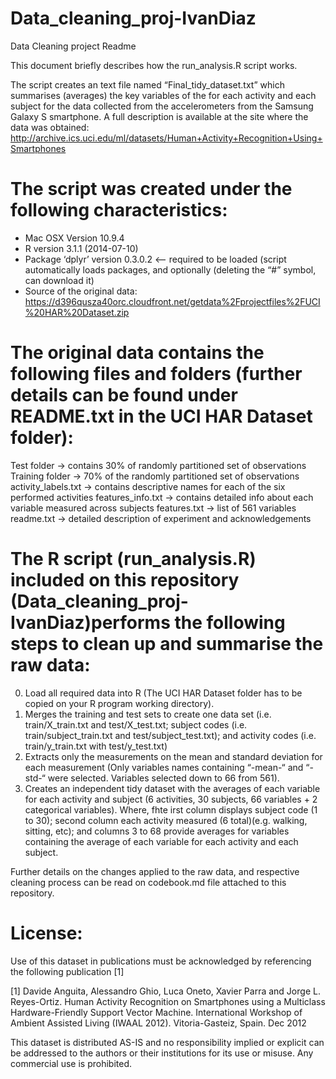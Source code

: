 Data_cleaning_proj-IvanDiaz
===========================

Data Cleaning project Readme


This document briefly describes how the run_analysis.R script works.

The script creates an text file named “Final_tidy_dataset.txt” which summarises (averages) the key variables of the for each activity and each subject for the data collected from the accelerometers from the Samsung Galaxy S smartphone. A full description is available at the site where the data was obtained: http://archive.ics.uci.edu/ml/datasets/Human+Activity+Recognition+Using+Smartphones

The script was created under the following characteristics:
===========================================================

* Mac OSX Version 10.9.4
* R version 3.1.1 (2014-07-10)
* Package ‘dplyr’ version 0.3.0.2 <— required to be loaded (script automatically loads packages, and optionally (deleting the “#” symbol, can download it)
* Source of the original data: https://d396qusza40orc.cloudfront.net/getdata%2Fprojectfiles%2FUCI%20HAR%20Dataset.zip

The original data contains the following files and folders (further details can be found under README.txt in the UCI HAR Dataset folder):
=========================================================================================================================================

Test folder -> contains 30% of randomly partitioned set of observations
Training folder -> 70% of the randomly partitioned set of observations
activity_labels.txt -> contains descriptive names for each of the six performed activities
features_info.txt -> contains detailed info about each variable measured across subjects
features.txt -> list of 561 variables
readme.txt -> detailed description of experiment and acknowledgements


The R script (run_analysis.R) included on this repository (Data_cleaning_proj-IvanDiaz)performs the following steps to clean up and summarise the raw data:
===========================================================================================================================================================

0. Load all required data into R (The UCI HAR Dataset folder has to be copied on your R program working directory).
1. Merges the training and test sets to create one data set (i.e. train/X_train.txt and test/X_test.txt; subject codes (i.e. train/subject_train.txt and test/subject_test.txt); and activity codes (i.e. train/y_train.txt with test/y_test.txt)
2. Extracts only the measurements on the mean and standard deviation for each measurement (Only variables names containing “-mean-“ and “-std-“ were selected. Variables selected down to 66 from 561).
3. Creates an independent tidy dataset with the averages of each variable for each activity and subject (6 activities, 30 subjects, 66 variables + 2 categorical variables). Where, fhte irst column displays subject code (1 to 30); second column each activity measured (6 total)(e.g. walking, sitting, etc); and columns 3 to 68 provide averages for variables containing the average of each variable for each activity and each subject.

Further details on the changes applied to the raw data, and respective cleaning process can be read on codebook.md file attached to this repository.

License:
========
Use of this dataset in publications must be acknowledged by referencing the following publication [1] 

[1] Davide Anguita, Alessandro Ghio, Luca Oneto, Xavier Parra and Jorge L. Reyes-Ortiz. Human Activity Recognition on Smartphones using a Multiclass Hardware-Friendly Support Vector Machine. International Workshop of Ambient Assisted Living (IWAAL 2012). Vitoria-Gasteiz, Spain. Dec 2012

This dataset is distributed AS-IS and no responsibility implied or explicit can be addressed to the authors or their institutions for its use or misuse. Any commercial use is prohibited.

